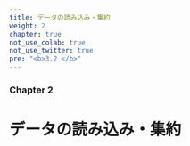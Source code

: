 ```yaml
---
title: データの読み込み・集約
weight: 2
chapter: true
not_use_colab: true
not_use_twitter: true
pre: "<b>3.2 </b>"
---
```


### Chapter 2

# データの読み込み・集約
